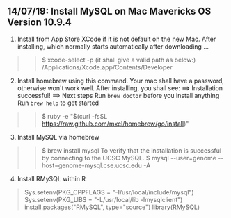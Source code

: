 14/07/19: Install MySQL on Mac Mavericks OS Version 10.9.4
----------

1. Install from App Store XCode if it is not default on the new Mac.
After installing, which normally starts automatically after downloading ... 
>>$ xcode-select -p (it shall give a valid path as below:)
/Applications/Xcode.app/Contents/Developer

2. Install homebrew using this command. Your mac shall have a password, otherwise won't work well.
After installing, you shall see:
==> Installation successful!
==> Next steps
Run `brew doctor` before you install anything
Run `brew help` to get started
>>$ ruby -e "$(curl -fsSL https://raw.github.com/mxcl/homebrew/go/install)"

3. Install MySQL via homebrew
>>$ brew install mysql
To verify that the installation is successful by connecting to the UCSC MySQL.
>>$ mysql --user=genome --host=genome-mysql.cse.ucsc.edu -A

4. Install RMySQL within R
> Sys.setenv(PKG_CPPFLAGS = "-I/usr/local/include/mysql")
> Sys.setenv(PKG_LIBS = "-L/usr/local/lib -lmysqlclient")
> install.packages("RMySQL", type="source")
> library(RMySQL)

